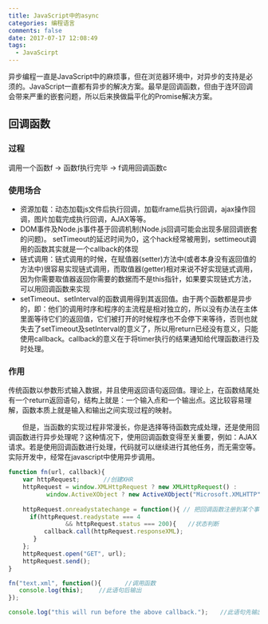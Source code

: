 ```yaml
---
title: JavaScript中的async
categories: 编程语言
comments: false
date: 2017-07-17 12:08:49
tags:
  - JavaScirpt
---
```


异步编程一直是JavaScript中的麻烦事，但在浏览器环境中，对异步的支持是必须的。JavaScript一直都有异步的解决方案。最早是回调函数，但由于连环回调会带来严重的嵌套问题，所以后来换做扁平化的Promise解决方案。

<!--more-->

## 回调函数

### 过程

调用一个函数f -> 函数f执行完毕 -> f调用回调函数c 

### 使用场合

- 资源加载：动态加载js文件后执行回调，加载iframe后执行回调，ajax操作回调，图片加载完成执行回调，AJAX等等。
- DOM事件及Node.js事件基于回调机制(Node.js回调可能会出现多层回调嵌套的问题)。
  setTimeout的延迟时间为0，这个hack经常被用到，settimeout调用的函数其实就是一个callback的体现
- 链式调用：链式调用的时候，在赋值器(setter)方法中(或者本身没有返回值的方法中)很容易实现链式调用，而取值器(getter)相对来说不好实现链式调用，因为你需要取值器返回你需要的数据而不是this指针，如果要实现链式方法，可以用回调函数来实现
- setTimeout、setInterval的函数调用得到其返回值。由于两个函数都是异步的，即：他们的调用时序和程序的主流程是相对独立的，所以没有办法在主体里面等待它们的返回值，它们被打开的时候程序也不会停下来等待，否则也就失去了setTimeout及setInterval的意义了，所以用return已经没有意义，只能使用callback。callback的意义在于将timer执行的结果通知给代理函数进行及时处理。

### 作用

传统函数以参数形式输入数据，并且使用返回语句返回值。理论上，在函数结尾处有一个return返回语句，结构上就是：一个输入点和一个输出点。这比较容易理解，函数本质上就是输入和输出之间实现过程的映射。

　　但是，当函数的实现过程非常漫长，你是选择等待函数完成处理，还是使用回调函数进行异步处理呢？这种情况下，使用回调函数变得至关重要，例如：AJAX请求。若是使用回调函数进行处理，代码就可以继续进行其他任务，而无需空等。实际开发中，经常在javascript中使用异步调用。

```javascript
function fn(url, callback){
    var httpRequest;　　　　//创建XHR
    httpRequest = window.XMLHttpRequest ? new XMLHttpRequest() :　　　
　　　　    window.ActiveXObject ? new ActiveXObject("Microsoft.XMLHTTP"             ) : undefined;//针对IE进行功能性检测
    
    httpRequest.onreadystatechange = function(){ // 把回调函数注册到某个事件上
      if(httpRequest.readystate === 4 
                && httpRequest.status === 200){　　//状态判断
          callback.call(httpRequest.responseXML);  
       }
    };
    httpRequest.open("GET", url);
    httpRequest.send();
}

fn("text.xml", function(){　　　　//调用函数
   console.log(this); 　　//此语句后输出
});

console.log("this will run before the above callback.");　　//此语句先输出
```


